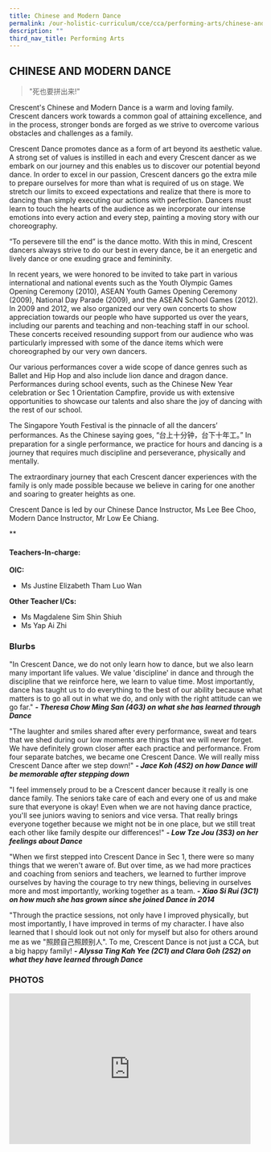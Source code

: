 ```yaml
---
title: Chinese and Modern Dance
permalink: /our-holistic-curriculum/cce/cca/performing-arts/chinese-and-modern-dance/
description: ""
third_nav_title: Performing Arts
---
```

## **CHINESE AND MODERN DANCE**

>"死也要拼出来!"

Crescent's Chinese and Modern Dance is a warm and loving family. Crescent dancers work towards a common goal of attaining excellence, and in the process, stronger bonds are forged as we strive to overcome various obstacles and challenges as a family.

Crescent Dance promotes dance as a form of art beyond its aesthetic value. A strong set of values is instilled in each and every Crescent dancer as we embark on our journey and this enables us to discover our potential beyond dance. In order to excel in our passion, Crescent dancers go the extra mile to prepare ourselves for more than what is required of us on stage. We stretch our limits to exceed expectations and realize that there is more to dancing than simply executing our actions with perfection. Dancers must learn to touch the hearts of the audience as we incorporate our intense emotions into every action and every step, painting a moving story with our choreography.  
  
“To persevere till the end” is the dance motto. With this in mind, Crescent dancers always strive to do our best in every dance, be it an energetic and lively dance or one exuding grace and femininity.  
  
In recent years, we were honored to be invited to take part in various international and national events such as the Youth Olympic Games Opening Ceremony (2010), ASEAN Youth Games Opening Ceremony (2009), National Day Parade (2009), and the ASEAN School Games (2012). In 2009 and 2012, we also organized our very own concerts to show appreciation towards our people who have supported us over the years, including our parents and teaching and non-teaching staff in our school. These concerts received resounding support from our audience who was particularly impressed with some of the dance items which were choreographed by our very own dancers.  
  
Our various performances cover a wide scope of dance genres such as Ballet and Hip Hop and also include lion dance and dragon dance. Performances during school events, such as the Chinese New Year celebration or Sec 1 Orientation Campfire, provide us with extensive opportunities to showcase our talents and also share the joy of dancing with the rest of our school.  
  
The Singapore Youth Festival is the pinnacle of all the dancers’ performances. As the Chinese saying goes, “台上十分钟，台下十年工。” In preparation for a single performance, we practice for hours and dancing is a journey that requires much discipline and perseverance, physically and mentally.  
  
The extraordinary journey that each Crescent dancer experiences with the family is only made possible because we believe in caring for one another and soaring to greater heights as one.  
  
Crescent Dance is led by our Chinese Dance Instructor, Ms Lee Bee Choo, Modern Dance Instructor, Mr Low Ee Chiang.

**

#### **Teachers-In-charge:**

**OIC:**  
* Ms Justine Elizabeth Tham Luo Wan  
  
**Other Teacher I/Cs:**  
* Ms Magdalene Sim Shin Shiuh  
* Ms Yap Ai Zhi


### **Blurbs**
  
"In Crescent Dance, we do not only learn how to dance, but we also learn many important life values. We value 'discipline' in dance and through the discipline that we reinforce here, we learn to value time. Most importantly, dance has taught us to do everything to the best of our ability because what matters is to go all out in what we do, and only with the right attitude can we go far."
***- Theresa Chow Ming San (4G3) on what she has learned through Dance***
  
"The laughter and smiles shared after every performance, sweat and tears that we shed during our low moments are things that we will never forget. We have definitely grown closer after each practice and performance. From four separate batches, we became one Crescent Dance. We will really miss Crescent Dance after we step down!"
***- Jace Koh (4S2) on how Dance will be memorable after stepping down***
  
"I feel immensely proud to be a Crescent dancer because it really is one dance family. The seniors take care of each and every one of us and make sure that everyone is okay! Even when we are not having dance practice, you'll see juniors waving to seniors and vice versa. That really brings everyone together because we might not be in one place, but we still treat each other like family despite our differences!"
***- Low Tze Jou (3S3) on her feelings about Dance***
  
"When we first stepped into Crescent Dance in Sec 1, there were so many things that we weren't aware of. But over time, as we had more practices and coaching from seniors and teachers, we learned to further improve ourselves by having the courage to try new things, believing in ourselves more and most importantly, working together as a team.
***- Xiao Si Rui (3C1) on how much she has grown since she joined Dance in 2014***
  
"Through the practice sessions, not only have I improved physically, but most importantly, I have improved in terms of my character. I have also learned that I should look out not only for myself but also for others around me as we "照顾自己照顾别人". To me, Crescent Dance is not just a CCA, but a big happy family!
***- Alyssa Ting Kah Yee (2C1) and Clara Goh (2S2) on what they have learned through Dance***


### **PHOTOS** ###

<iframe src="https://docs.google.com/presentation/d/e/2PACX-1vRKUFarYb-YHAF0dapkcAw-eOl17kGt8THIDRn0loMJx11qhPoQN5DedhJ0xo9JiIXOr15DwDsOF3IN/embed?start=true&loop=true&delayms=3000" frameborder="0" width="480" height="299" allowfullscreen="true"></iframe>